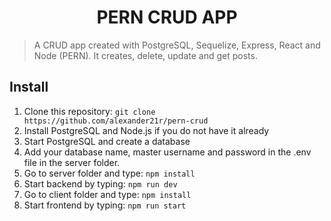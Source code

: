 <h1 align="center">PERN CRUD APP</h1>

> A CRUD app created with PostgreSQL, Sequelize, Express, React and Node (PERN). It creates, delete, update and get posts.

## Install

1. Clone this repository: `git clone https://github.com/alexander21r/pern-crud`
2. Install PostgreSQL and Node.js if you do not have it already
3. Start PostgreSQL and create a database
4. Add your database name, master username and password in the .env file in the server folder.
5. Go to server folder and type: `npm install`
6. Start backend by typing: `npm run dev`
7. Go to client folder and type: `npm install`
8. Start frontend by typing: `npm run start`
